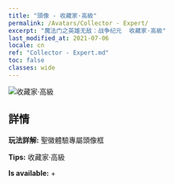 ```yaml
---
title: "頭像 - 收藏家·高級"
permalink: /Avatars/Collector - Expert/
excerpt: "魔法门之英雄无敌：战争纪元  收藏家·高級"
last_modified_at: 2021-07-06
locale: cn
ref: "Collector - Expert.md"
toc: false
classes: wide
---
```

 ![收藏家·高級](/images/a/avatarFrame_59.png)

## 詳情

 **玩法詳解:** 聖徽體驗專屬頭像框 

 **Tips:** 收藏家·高級 

 **Is available:**  + 

